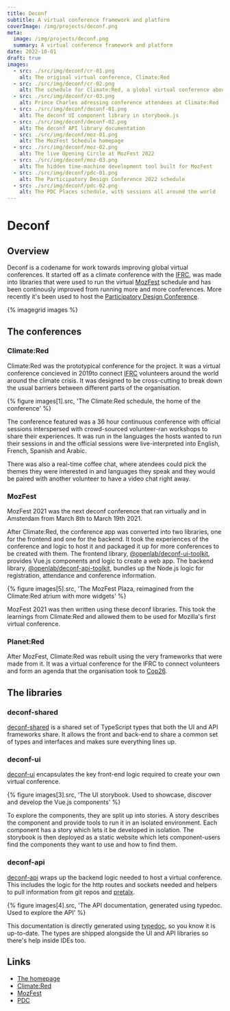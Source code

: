 ```yaml
---
title: Deconf
subtitle: A virtual conference framework and platform
coverImage: /img/projects/deconf.png
meta:
  image: /img/projects/deconf.png
  summary: A virtual conference framework and platform
date: 2022-10-01
draft: true
images:
  - src: ./src/img/deconf/cr-01.png
    alt: The original virtual conference, Climate:Red
  - src: ./src/img/deconf/cr-02.png
    alt: The schedule for Climate:Red, a global virtual conference about climate change
  - src: ./src/img/deconf/cr-03.png
    alt: Prince Charles adressing conference attendees at Climate:Red
  - src: ./src/img/deconf/deconf-01.png
    alt: The deconf UI component library in storybook.js
  - src: ./src/img/deconf/deconf-02.png
    alt: The deconf API library documentation
  - src: ./src/img/deconf/moz-01.png
    alt: The MozFest Schedule homepage
  - src: ./src/img/deconf/moz-02.png
    alt: The live Opening Circle at MozFest 2022
  - src: ./src/img/deconf/moz-03.png
    alt: The hidden time-machine development tool built for MozFest
  - src: ./src/img/deconf/pdc-01.png
    alt: The Participatory Design Conference 2022 schedule
  - src: ./src/img/deconf/pdc-02.png
    alt: The PDC Places schedule, with sessions all around the world
---
```


# Deconf

## Overview

Deconf is a codename for work towards improving global virtual conferences.
It started off as a climate conference with the [IFRC](https://solferinoacademy.com),
was made into libraries that were used to run the virtual [MozFest](https://www.mozillafestival.org/) schedule
and has been continously improved from running more and more conferences.
More recently it's been used to host the [Participatory Design Conference](https://pdc2022.org).

{% imagegrid images %}

## The conferences

### Climate:Red

Climate:Red was the prototypical conference for the project.
It was a virtual conference concieved in 2019to connect [IFRC](https://www.ifrc.org)
volunteers around the world around the climate crisis.
It was designed to be cross-cutting to break down the usual barriers between different parts of the organisation.

{% figure images[1].src, 'The Climate:Red schedule, the home of the conference' %}

The conference featured was a 36 hour continuous conference with official sessions
interspersed with crowd-sourced volunteer-ran workshops to share their experiences.
It was run in the languages the hosts wanted to run their sessions in
and the official sessions were live-interpreted into English, French, Spanish and Arabic.

There was also a real-time coffee chat, where atendees could pick the themes they were interested in
and languages they speak and they would be paired with another volunteer to have a video chat right away.

### MozFest

MozFest 2021 was the next deconf conference that ran virtually and in Amsterdam from March 8th to March 19th 2021.

After Climate:Red, the conference app was converted into two libraries, one for the frontend and one for the backend.
It took the experiences of the conference and logic to host it
and packaged it up for more conferences to be created with them.
The frontend library, [@openlab/deconf-ui-toolkit](https://www.npmjs.com/package/@openlab/deconf-ui-toolkit),
provides Vue.js components and logic to create a web app.
The backend library, [@openlab/deconf-api-toolkit](https://www.npmjs.com/package/@openlab/deconf-api-toolkit),
bundles up the Node.js logic for registration, attendance and conference information.

{% figure images[5].src, 'The MozFest Plaza, reimagined from the Climate:Red atrium with more widgets' %}

MozFest 2021 was then written using these deconf libraries. This took the learnings from Climate:Red and
allowed them to be used for Mozilla's first virtual conference.

### Planet:Red

After MozFest, Climate:Red was rebuilt using the very frameworks that were made from it.
It was a virtual conference for the IFRC to connect volunteers and form an agenda
that the organisation took to [Cop26](https://ukcop26.org).

## The libraries

### deconf-shared

[deconf-shared](https://github.com/digitalinteraction/deconf-shared)
is a shared set of TypeScript types that both the UI and API frameworks share.
It allows the front and back-end to share a common set of types and interfaces
and makes sure everything lines up.

### deconf-ui

[deconf-ui](https://github.com/digitalinteraction/deconf-ui-toolkit)
encapsulates the key front-end logic required to create your own virtual conference.

{% figure images[3].src, 'The UI storybook. Used to showcase, discover and develop the Vue.js components' %}

To explore the components, they are split up into stories.
A story describes the component and provide tools to run it in an isolated environment.
Each component has a story which lets it be developed in isolation.
The storybook is then deployed as a static website which lets component-users
find the components they want to use and how to find them.

### deconf-api

[deconf-api](https://github.com/digitalinteraction/deconf-api-toolkit)
wraps up the backend logic needed to host a virtual conference.
This includes the logic for the http routes and sockets needed
and helpers to pull information from git repos and [pretalx](https://pretalx.com/).

{% figure images[4].src, 'The API documentation, generated using typedoc. Used to explore the API' %}

This documentation is directly generated using [typedoc](https://typedoc.org), so you know it is up-to-date.
The types are shipped alongside the UI and API libraries so there's help inside IDEs too.

## Links

- [The homepage](https://github.com/digitalinteraction/deconf)
- [Climate:Red](https://climate-red.openlab.dev)
- [MozFest](https://schedule.mozillafestival.org)
- [PDC](https://schedule.pdc2022.org)
